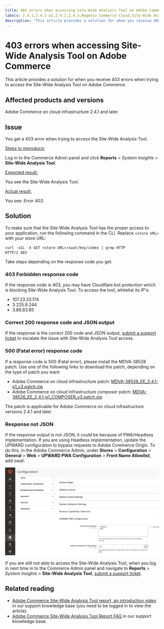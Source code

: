 ```yaml
---
title: 403 errors when accessing Site-Wide Analysis Tool on Adobe Commerce
labels: 2.4.1,2.4.1-p1,2.4.2,2.4.3,Magento Commerce Cloud,Site-Wide Analysis Tool,admin,error,permissions,troubleshooting,Magento,Adobe Commerce,cloud infrastructure
description: "This article provides a solution for when you receive 403 errors when trying to access the Site-Wide Analysis Tool on Adobe Commerce."
---
```


# 403 errors when accessing Site-Wide Analysis Tool on Adobe Commerce

This article provides a solution for when you receive 403 errors when trying to access the Site-Wide Analysis Tool on Adobe Commerce.

## Affected products and versions

Adobe Commerce on cloud infrastructure 2.4.1 and later.

## Issue

You get a 403 error when trying to access the Site-Wide Analysis Tool.

 <u>Steps to reproduce:</u>

Log in to the Commerce Admin panel and click **Reports** > *System Insights* > **Site-Wide Analysis Tool**.

 <u>Expected result:</u>

You see the Site-Wide Analysis Tool.

<u>Actual result:</u>

You see: *Error 403.*


## Solution

To make sure that the Site-Wide Analysis Tool has the proper access to your application, run the following command in the CLI. Replace `<store URL>` with your store URL:

```cURL
curl -sIL -X GET <store URL>/swat/key/index | grep HTTP
HTTP/2 403
```

Take steps depending on the response code you get.

### 403 Forbidden response code

If the response code is 403, you may have Cloudflare bot protection which is blocking Site-Wide Analysis Tool. To access the tool, whitelist its IP's:

* 107.23.33.174
* 3.225.9.244
* 3.88.83.85

### Correct 200 response code and JSON output

If the response is the correct 200 code and JSON output, [submit a support ticket](https://experienceleague.adobe.com/docs/commerce-knowledge-base/kb/help-center-guide/magento-help-center-user-guide.html#submit-ticket) to escalate the issue with Site-Wide Analysis Tool access.


### 500 (Fatal error) response code

If a response code is 500 (Fatal error), please install the MDVA-38526 patch. Use one of the following links to download the patch, depending on the type of patch you want:

* Adobe Commerce on cloud infrastructure patch: [MDVA-38526_EE_2.4.1-p1_v3.patch.zip](assets/MDVA-38526_EE_2.4.1-p1_v3.patch.zip)
* Adobe Commerce on cloud infrastructure composer patch: [MDVA-38526_EE_2.4.1-p1_COMPOSER_v3.patch.zip](assets/MDVA-38526_EE_2.4.1-p1_COMPOSER_v3.patch.zip)

The patch is applicable for Adobe Commerce on cloud infrastructure versions 2.4.1 and later.

### Response not JSON

If the response output is not JSON, it could be because of PWA/Headless implementation. If you are using Headless implementation, update the UPWARD configuration to bypass requests to Adobe Commerce Origin. To do this, in the Adobe Commerce Admin, under **Stores** > **Configuration** > **General** > **Web** > **UPWARD PWA Configuration** > **Front Name Allowlist**, add *swat*.

![Upward_configuration](assets/upward_pwa.png)

If you are still not able to access the Site-Wide Analysis Tool, when you log in next time in to the Commerce Admin panel and navigate to **Reports** > *System Insights* > **Site-Wide Analysis Tool**, [submit a support ticket](https://experienceleague.adobe.com/docs/commerce-knowledge-base/kb/help-center-guide/magento-help-center-user-guide.html#submit-ticket).

## Related reading

* [Adobe Commerce Site-Wide Analysis Tool report, an introduction video](https://support.magento.com/hc/en-us/articles/360048980691-Magento-Site-Wide-Analysis-Tool-report-an-introduction-video) in our support knowledge base (you need to be logged in to view the article).
* [Adobe Commerce Site-Wide Analysis Tool Report FAQ](https://support.magento.com/hc/en-us/articles/360048646671-Magento-Site-Wide-Analysis-Tool-Report-FAQ) in our support knowledge base.
